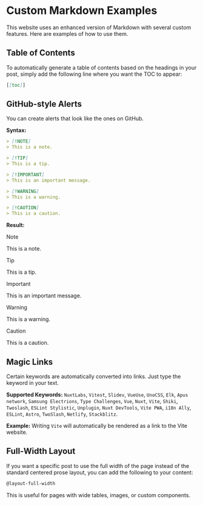 # Custom Markdown Examples

This website uses an enhanced version of Markdown with several custom features. Here are examples of how to use them.

## Table of Contents

To automatically generate a table of contents based on the headings in your post, simply add the following line where you want the TOC to appear:

```markdown
[[toc]]
```

## GitHub-style Alerts

You can create alerts that look like the ones on GitHub.

**Syntax:**

```markdown
> [!NOTE]
> This is a note.

> [!TIP]
> This is a tip.

> [!IMPORTANT]
> This is an important message.

> [!WARNING]
> This is a warning.

> [!CAUTION]
> This is a caution.
```

**Result:**

> [!NOTE]
> This is a note.

> [!TIP]
> This is a tip.

> [!IMPORTANT]
> This is an important message.

> [!WARNING]
> This is a warning.

> [!CAUTION]
> This is a caution.

## Magic Links

Certain keywords are automatically converted into links. Just type the keyword in your text.

**Supported Keywords:**
`NuxtLabs`, `Vitest`, `Slidev`, `VueUse`, `UnoCSS`, `Elk`, `Apus network`, `Samsung Electrions`, `Type Challenges`, `Vue`, `Nuxt`, `Vite`, `Shiki`, `Twoslash`, `ESLint Stylistic`, `Unplugin`, `Nuxt DevTools`, `Vite PWA`, `i18n Ally`, `ESLint`, `Astro`, `TwoSlash`, `Netlify`, `Stackblitz`.

**Example:**
Writing `Vite` will automatically be rendered as a link to the Vite website.

## Full-Width Layout

If you want a specific post to use the full width of the page instead of the standard centered prose layout, you can add the following to your content:

```markdown
@layout-full-width
```

This is useful for pages with wide tables, images, or custom components.

